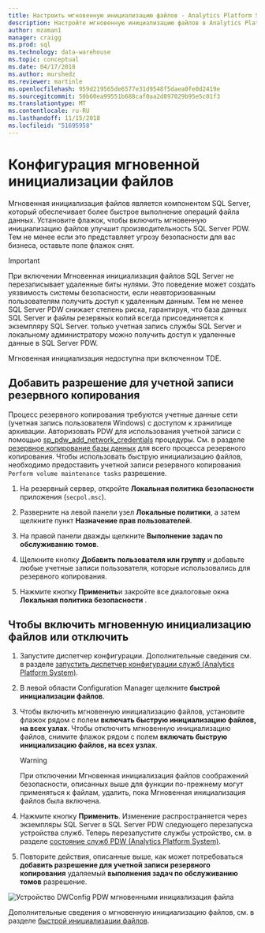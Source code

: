 ```yaml
---
title: Настроить мгновенную инициализацию файлов - Analytics Platform System | Документация Майкрософт
description: Настройте мгновенную инициализацию файлов в Analytics Platform System. Мгновенная инициализация файлов является компонентом SQL Server, который обеспечивает более быстрое выполнение операций файла данных.
author: mzaman1
manager: craigg
ms.prod: sql
ms.technology: data-warehouse
ms.topic: conceptual
ms.date: 04/17/2018
ms.author: murshedz
ms.reviewer: martinle
ms.openlocfilehash: 959d219565de6577e31d9548f5daea0fe0d2419e
ms.sourcegitcommit: 50b60ea99551b688caf0aa2d897029b95e5c01f3
ms.translationtype: MT
ms.contentlocale: ru-RU
ms.lasthandoff: 11/15/2018
ms.locfileid: "51695958"
---
```

# <a name="instant-file-initialization-configuration"></a>Конфигурация мгновенной инициализации файлов
Мгновенная инициализация файлов является компонентом SQL Server, который обеспечивает более быстрое выполнение операций файла данных. Установите флажок, чтобы включить мгновенную инициализацию файлов улучшит производительность SQL Server PDW. Тем не менее если это представляет угрозу безопасности для вас бизнеса, оставьте поле флажок снят.  
  
> [!IMPORTANT]  
> При включении Мгновенная инициализация файлов SQL Server не перезаписывает удаленные биты нулями.  Это поведение может создать уязвимость системы безопасности, если неавторизованным пользователям получить доступ к удаленным данным. Тем не менее SQL Server PDW снижает степень риска, гарантируя, что база данных SQL Server и файлы резервных копий всегда присоединяется к экземпляру SQL Server. только учетная запись службы SQL Server и локальному администратору можно получить доступ к удаленные данные в SQL Server PDW.  
  
Мгновенная инициализация недоступна при включенном TDE.  
  
## <a name="add-permission-for-the-backup-account"></a>Добавить разрешение для учетной записи резервного копирования  
Процесс резервного копирования требуются учетные данные сети (учетная запись пользователя Windows) с доступом к хранилище архивации. Авторизовать PDW для использования учетной записи с помощью [sp_pdw_add_network_credentials](../relational-databases/system-stored-procedures/sp-pdw-add-network-credentials-sql-data-warehouse.md) процедуры. См. в разделе [резервное копирование базы данных](../t-sql/statements/backup-database-parallel-data-warehouse.md) для всего процесса резервного копирования. Чтобы использовать быструю инициализацию файлов, необходимо предоставить учетной записи резервного копирования `Perform volume maintenance tasks` разрешение.  
  
1.  На резервный сервер, откройте **Локальная политика безопасности** приложения (`secpol.msc`).  
  
2.  Разверните на левой панели узел **Локальные политики**, а затем щелкните пункт **Назначение прав пользователей**.  
  
3.  На правой панели дважды щелкните **Выполнение задач по обслуживанию томов**.  
  
4.  Щелкните кнопку **Добавить пользователя или группу** и добавьте любые учетные записи пользователя, которые использовались для резервного копирования.  
  
5.  Нажмите кнопку **Применить**и закройте все диалоговые окна **Локальная политика безопасности** .  
  
## <a name="to-turn-instant-file-initialization-on-or-off"></a>Чтобы включить мгновенную инициализацию файлов или отключить  
  
1.  Запустите диспетчер конфигурации. Дополнительные сведения см. в разделе [запустить диспетчер конфигурации служб &#40;Analytics Platform System&#41;](launch-the-configuration-manager.md).  
  
2.  В левой области Configuration Manager щелкните **быстрой инициализации файлов**.  
  
3.  Чтобы включить мгновенную инициализацию файлов, установите флажок рядом с полем **включать быструю инициализацию файлов, на всех узлах**. Чтобы отключить мгновенную инициализацию файлов, снимите флажок рядом с полем **включать быструю инициализацию файлов, на всех узлах**.  
  
    > [!WARNING]  
    > При отключении Мгновенная инициализация файлов соображений безопасности, описанных выше для функции по-прежнему могут применяться к файлам, удалить, пока Мгновенная инициализация файлов была включена.  
  
4.  Нажмите кнопку **Применить**. Изменение распространяется через экземпляры SQL Server в SQL Server PDW следующего перезапуска устройства служб. Теперь перезапустите службы устройство, см. в разделе [состояние служб PDW &#40;Analytics Platform System&#41;](pdw-services-status.md).  
  
5.  Повторите действия, описанные выше, как может потребоваться **добавить разрешение для учетной записи резервного копирования** удаляемый **выполнения задач по обслуживанию томов** разрешение.  
  
![Устройство DWConfig PDW мгновенными инициализация файла](./media/instant-file-initialization-configuration/SQL_Server_PDW_DWConfig_ApplPDWInstant.png "SQL_Server_PDW_DWConfig_ApplPDWInstant")  
  
Дополнительные сведения о мгновенную инициализацию файлов, см. в разделе [быстрой инициализации файлов](https://technet.microsoft.com/library/ms175935(v=SQL.105).aspx).  
  
